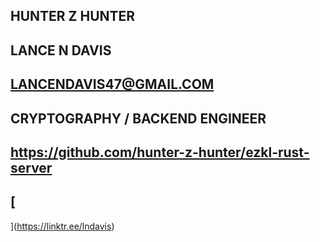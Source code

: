 ## HUNTER Z HUNTER

## LANCE N DAVIS

## LANCENDAVIS47@GMAIL.COM

## CRYPTOGRAPHY / BACKEND ENGINEER

## [<LINK TO THE PROJECT REPOSITORY>](https://github.com/hunter-z-hunter/hunter-z-hunter)
## https://github.com/hunter-z-hunter/ezkl-rust-server

## [<LINK TO BUIDLBOX SUBMISSION>](https://app.buidlbox.io/projects/hunter-z-hunter)

## [<ANY LINKS TO YOUR SOCIALS THAT YOU WANT PEOPLE TO SEE WHO MIGHT COME ACROSS YOUR SUBMISSION IN THE FUTURE>
  ](https://linktr.ee/lndavis)
